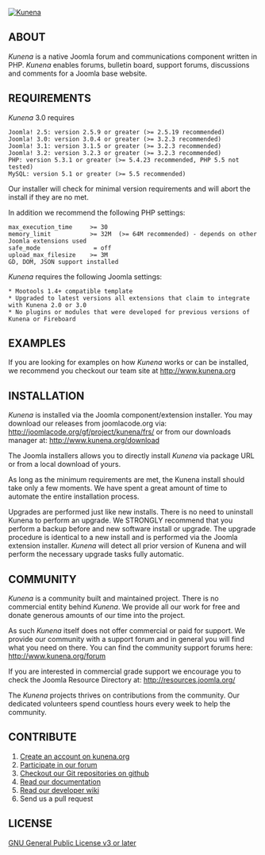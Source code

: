 [![Kunena](http://www.kunena.org/images/logo.png)](http://www.kunena.org)


## ABOUT

*Kunena* is a native Joomla forum and communications component written in PHP. *Kunena* enables forums, bulletin board, support forums, discussions and comments for a Joomla base website.


## REQUIREMENTS

*Kunena* 3.0 requires

    Joomla! 2.5: version 2.5.9 or greater (>= 2.5.19 recommended)
    Joomla! 3.0: version 3.0.4 or greater (>= 3.2.3 recommended)
    Joomla! 3.1: version 3.1.5 or greater (>= 3.2.3 recommended)
    Joomla! 3.2: version 3.2.3 or greater (>= 3.2.3 recommended)
    PHP: version 5.3.1 or greater (>= 5.4.23 recommended, PHP 5.5 not tested)
    MySQL: version 5.1 or greater (>= 5.5 recommended)

Our installer will check for minimal version requirements and will abort the install if they are no met.

In addition we recommend the following PHP settings:

    max_execution_time     >= 30
    memory_limit           >= 32M  (>= 64M recommended) - depends on other Joomla extensions used
    safe_mode               = off
    upload_max_filesize    >= 3M
    GD, DOM, JSON support installed

*Kunena* requires the following Joomla settings:

    * Mootools 1.4+ compatible template
    * Upgraded to latest versions all extensions that claim to integrate with Kunena 2.0 or 3.0
    * No plugins or modules that were developed for previous versions of Kunena or Fireboard


## EXAMPLES

If you are looking for examples on how *Kunena* works or can be installed, we recommend you checkout our team site at http://www.kunena.org


## INSTALLATION

*Kunena* is installed via the Joomla component/extension installer. You may download our releases from joomlacode.org via: http://joomlacode.org/gf/project/kunena/frs/ or from our downloads manager at: http://www.kunena.org/download

The Joomla installers allows you to directly install *Kunena* via package URL or from a local download of yours.

As long as the minimum requirements are met, the Kunena install should take only a few moments. We have spent a great amount of time to automate the entire installation process.

Upgrades are performed just like new installs. There is no need to uninstall Kunena to perform an upgrade. We STRONGLY recommend that you perform a backup before and new software install or upgrade. The upgrade procedure is identical to a new install and is performed via the Joomla extension installer. *Kunena* will detect all prior version of Kunena and will perform the necessary upgrade tasks fully automatic.


## COMMUNITY

*Kunena* is a community built and maintained project. There is no commercial entity behind *Kunena*. We provide all our work for free and donate generous amounts of our time into the project.

As such *Kunena* itself does not offer commercial or paid for support. We provide our community with a support forum and in general you will find what you need on there. You can find the community support forums here: http://www.kunena.org/forum

If you are interested in commercial grade support we encourage you to check the Joomla Resource Directory at: http://resources.joomla.org/

The *Kunena* projects thrives on contributions from the community. Our dedicated volunteers spend countless hours every week to help the community.


## CONTRIBUTE

1. [Create an account on kunena.org](http://www.kunena.org/registration)
2. [Participate in our forum](http://www.kunena.org/forum)
3. [Checkout our Git repositories on github](https://github.com/Kunena)
4. [Read our documentation](http://www.kunena.org/docs)
5. [Read our developer wiki](https://github.com/Kunena/Kunena-Forum/wiki)
6. Send us a pull request


## LICENSE

[GNU General Public License v3 or later](http://www.gnu.org/copyleft/gpl.html)
